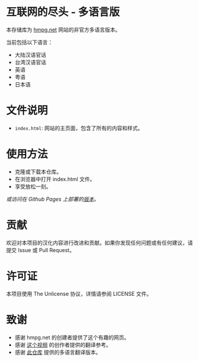 # 互联网的尽头 - 多语言版
本存储库为 [hmpg.net](https://hmpg.net/) 网站的非官方多语言版本。

当前包括以下语言：

- 大陆汉语官话
- 台湾汉语官话
- 英语
- 粤语
- 日本语

# 文件说明
- `index.html`: 网站的主页面，包含了所有的内容和样式。

# 使用方法
- 克隆或下载本仓库。
- 在浏览器中打开 index.html 文件。
- 享受放松一刻。

*或访问在 Github Pages 上部署的[版本](https://ce-daros.github.io/End-of-the-Internet-Chinese/)。*

# 贡献
欢迎对本项目的汉化内容进行改进和贡献。如果你发现任何问题或有任何建议，请提交 Issue 或 Pull Request。

# 许可证
本项目使用 The Unlicense 协议，详情请参阅 LICENSE 文件。

# 致谢
- 感谢 hmpg.net 的创建者提供了这个有趣的网页。
- 感谢 [这个视频](https://www.bilibili.com/video/BV1RN411S7P8) 的创作者提供的翻译参考。
- 感谢 [此仓库](https://github.com/orangeZSCB/THE-END-OF-WHAT) 提供的多语言翻译版本。

